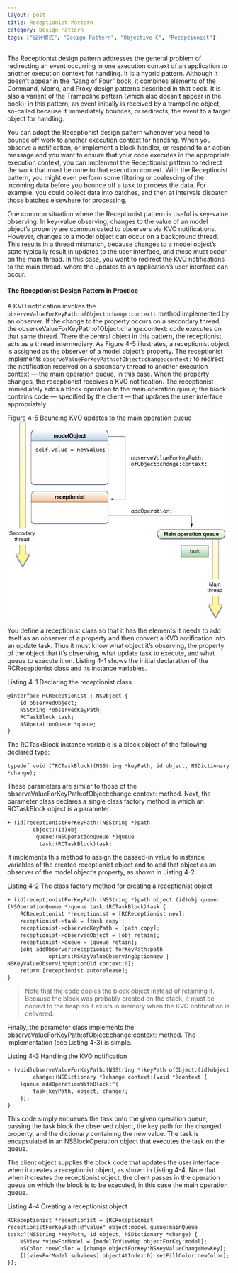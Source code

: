 ```yaml
---
layout: post
title: Receptionist Pattern
category: Design Pattern
tags: ["设计模式", "Design Pattern", "Objective-C", "Receptionist"]
---
```


The Receptionist design pattern addresses the general problem of redirecting an event occurring in one execution context of an application to another execution context for handling. It is a hybrid pattern. Although it doesn’t appear in the “Gang of Four” book, it combines elements of the Command, Memo, and Proxy design patterns described in that book. It is also a variant of the Trampoline pattern (which also doesn’t appear in the book); in this pattern, an event initially is received by a trampoline object, so-called because it immediately bounces, or redirects, the event to a target object for handling.

You can adopt the Receptionist design pattern whenever you need to bounce off work to another execution context for handling. When you observe a notification, or implement a block handler, or respond to an action message and you want to ensure that your code executes in the appropriate execution context, you can implement the Receptionist pattern to redirect the work that must be done to that execution context. With the Receptionist pattern, you might even perform some filtering or coalescing of the incoming data before you bounce off a task to process the data. For example, you could collect data into batches, and then at intervals dispatch those batches elsewhere for processing.

One common situation where the Receptionist pattern is useful is key-value observing. In key-value observing, changes to the value of an model object’s property are communicated to observers via KVO notifications. However, changes to a model object can occur on a background thread. This results in a thread mismatch, because changes to a model object’s state typically result in updates to the user interface, and these must occur on the main thread. In this case, you want to redirect the KVO notifications to the main thread. where the updates to an application’s user interface can occur.

#### The Receptionist Design Pattern in Practice

A KVO notification invokes the `observeValueForKeyPath:ofObject:change:context:` method implemented by an observer. If the change to the property occurs on a secondary thread, the observeValueForKeyPath:ofObject:change:context: code executes on that same thread. There the central object in this pattern, the receptionist, acts as a thread intermediary. As Figure 4-5 illustrates, a receptionist object is assigned as the observer of a model object’s property. The receptionist implements `observeValueForKeyPath:ofObject:change:context:` to redirect the notification received on a secondary thread to another execution context — the main operation queue, in this case. When the property changes, the receptionist receives a KVO notification. The receptionist immediately adds a block operation to the main operation queue; the block contains code — specified by the client — that updates the user interface appropriately.

<!-- more -->

Figure 4-5  Bouncing KVO updates to the main operation queue
![](/assets/design_patterns/receptionist.jpg)

You define a receptionist class so that it has the elements it needs to add itself as an observer of a property and then convert a KVO notification into an update task. Thus it must know what object it’s observing, the property of the object that it’s observing, what update task to execute, and what queue to execute it on. Listing 4-1 shows the initial declaration of the RCReceptionist class and its instance variables.

Listing 4-1  Declaring the receptionist class

```objc
@interface RCReceptionist : NSObject {
    id observedObject;
    NSString *observedKeyPath;
    RCTaskBlock task;
    NSOperationQueue *queue;
}
```

The RCTaskBlock instance variable is a block object of the following declared type:

```objc
typedef void (^RCTaskBlock)(NSString *keyPath, id object, NSDictionary *change);
```

These parameters are similar to those of the observeValueForKeyPath:ofObject:change:context: method. Next, the parameter class declares a single class factory method in which an RCTaskBlock object is a parameter:

```objc
+ (id)receptionistForKeyPath:(NSString *)path
        object:(id)obj
         queue:(NSOperationQueue *)queue
          task:(RCTaskBlock)task;
```

It implements this method to assign the passed-in value to instance variables of the created receptionist object and to add that object as an observer of the model object’s property, as shown in Listing 4-2.

Listing 4-2  The class factory method for creating a receptionist object

```objc
+ (id)receptionistForKeyPath:(NSString *)path object:(id)obj queue:(NSOperationQueue *)queue task:(RCTaskBlock)task {
    RCReceptionist *receptionist = [RCReceptionist new];
    receptionist->task = [task copy];
    receptionist->observedKeyPath = [path copy];
    receptionist->observedObject = [obj retain];
    receptionist->queue = [queue retain];
    [obj addObserver:receptionist forKeyPath:path
             options:NSKeyValueObservingOptionNew | NSKeyValueObservingOptionOld context:0];
    return [receptionist autorelease];
}
```

> Note that the code copies the block object instead of retaining it. Because the block was probably created on the stack, it must be copied to the heap so it exists in memory when the KVO notification is delivered.

Finally, the parameter class implements the observeValueForKeyPath:ofObject:change:context: method. The implementation (see Listing 4-3) is simple.

Listing 4-3  Handling the KVO notification

```objc
- (void)observeValueForKeyPath:(NSString *)keyPath ofObject:(id)object
        change:(NSDictionary *)change context:(void *)context {
    [queue addOperationWithBlock:^{
        task(keyPath, object, change);
    }];
}
```

This code simply enqueues the task onto the given operation queue, passing the task block the observed object, the key path for the changed property, and the dictionary containing the new value. The task is encapsulated in an NSBlockOperation object that executes the task on the queue.

The client object supplies the block code that updates the user interface when it creates a receptionist object, as shown in Listing 4-4. Note that when it creates the receptionist object, the client passes in the operation queue on which the block is to be executed, in this case the main operation queue.

Listing 4-4  Creating a receptionist object

```objc
RCReceptionist *receptionist = [RCReceptionist receptionistForKeyPath:@"value" object:model queue:mainQueue task:^(NSString *keyPath, id object, NSDictionary *change) {
    NSView *viewForModel = [modelToViewMap objectForKey:model];
    NSColor *newColor = [change objectForKey:NSKeyValueChangeNewKey];
    [[[viewForModel subviews] objectAtIndex:0] setFillColor:newColor];
}];
```
